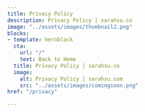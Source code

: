 ```yaml
---
title: Privacy Policy
description: Privacy Policy | sarahsu.co
image: "../assets/images/thumbnail2.png"
blocks:
- template: heroblock
  cta:
    url: "/"
    text: Back to Home
  title: Privacy Policy | sarahsu.co
  image:
    alt: Privacy Policy | sarahsu.com
    src: "../assets/images/comingsoon.png"
href: "/privacy"

---
```

